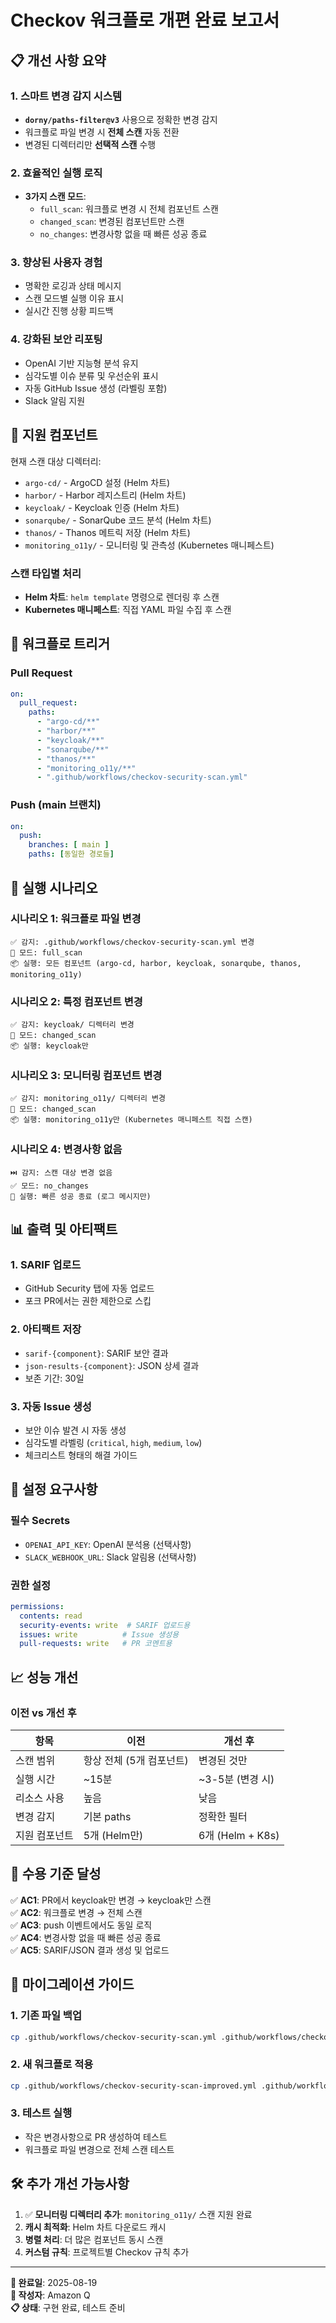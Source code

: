 # Checkov 워크플로 개편 완료 보고서

## 📋 개선 사항 요약

### 1. 스마트 변경 감지 시스템
- **`dorny/paths-filter@v3`** 사용으로 정확한 변경 감지
- 워크플로 파일 변경 시 **전체 스캔** 자동 전환
- 변경된 디렉터리만 **선택적 스캔** 수행

### 2. 효율적인 실행 로직
- **3가지 스캔 모드**:
  - `full_scan`: 워크플로 변경 시 전체 컴포넌트 스캔
  - `changed_scan`: 변경된 컴포넌트만 스캔
  - `no_changes`: 변경사항 없을 때 빠른 성공 종료

### 3. 향상된 사용자 경험
- 명확한 로깅과 상태 메시지
- 스캔 모드별 실행 이유 표시
- 실시간 진행 상황 피드백

### 4. 강화된 보안 리포팅
- OpenAI 기반 지능형 분석 유지
- 심각도별 이슈 분류 및 우선순위 표시
- 자동 GitHub Issue 생성 (라벨링 포함)
- Slack 알림 지원

## 🎯 지원 컴포넌트

현재 스캔 대상 디렉터리:
- `argo-cd/` - ArgoCD 설정 (Helm 차트)
- `harbor/` - Harbor 레지스트리 (Helm 차트)
- `keycloak/` - Keycloak 인증 (Helm 차트)
- `sonarqube/` - SonarQube 코드 분석 (Helm 차트)
- `thanos/` - Thanos 메트릭 저장 (Helm 차트)
- `monitoring_o11y/` - 모니터링 및 관측성 (Kubernetes 매니페스트)

### 스캔 타입별 처리
- **Helm 차트**: `helm template` 명령으로 렌더링 후 스캔
- **Kubernetes 매니페스트**: 직접 YAML 파일 수집 후 스캔

## 🔄 워크플로 트리거

### Pull Request
```yaml
on:
  pull_request:
    paths:
      - "argo-cd/**"
      - "harbor/**" 
      - "keycloak/**"
      - "sonarqube/**"
      - "thanos/**"
      - "monitoring_o11y/**"
      - ".github/workflows/checkov-security-scan.yml"
```

### Push (main 브랜치)
```yaml
on:
  push:
    branches: [ main ]
    paths: [동일한 경로들]
```

## 🚀 실행 시나리오

### 시나리오 1: 워크플로 파일 변경
```
✅ 감지: .github/workflows/checkov-security-scan.yml 변경
🔄 모드: full_scan
📦 실행: 모든 컴포넌트 (argo-cd, harbor, keycloak, sonarqube, thanos, monitoring_o11y)
```

### 시나리오 2: 특정 컴포넌트 변경
```
✅ 감지: keycloak/ 디렉터리 변경
🎯 모드: changed_scan  
📦 실행: keycloak만
```

### 시나리오 3: 모니터링 컴포넌트 변경
```
✅ 감지: monitoring_o11y/ 디렉터리 변경
🎯 모드: changed_scan
📦 실행: monitoring_o11y만 (Kubernetes 매니페스트 직접 스캔)
```

### 시나리오 4: 변경사항 없음
```
⏭️ 감지: 스캔 대상 변경 없음
✅ 모드: no_changes
📝 실행: 빠른 성공 종료 (로그 메시지만)
```

## 📊 출력 및 아티팩트

### 1. SARIF 업로드
- GitHub Security 탭에 자동 업로드
- 포크 PR에서는 권한 제한으로 스킵

### 2. 아티팩트 저장
- `sarif-{component}`: SARIF 보안 결과
- `json-results-{component}`: JSON 상세 결과
- 보존 기간: 30일

### 3. 자동 Issue 생성
- 보안 이슈 발견 시 자동 생성
- 심각도별 라벨링 (`critical`, `high`, `medium`, `low`)
- 체크리스트 형태의 해결 가이드

## 🔧 설정 요구사항

### 필수 Secrets
- `OPENAI_API_KEY`: OpenAI 분석용 (선택사항)
- `SLACK_WEBHOOK_URL`: Slack 알림용 (선택사항)

### 권한 설정
```yaml
permissions:
  contents: read
  security-events: write  # SARIF 업로드용
  issues: write          # Issue 생성용
  pull-requests: write   # PR 코멘트용
```

## 📈 성능 개선

### 이전 vs 개선 후
| 항목 | 이전 | 개선 후 |
|------|------|---------|
| 스캔 범위 | 항상 전체 (5개 컴포넌트) | 변경된 것만 |
| 실행 시간 | ~15분 | ~3-5분 (변경 시) |
| 리소스 사용 | 높음 | 낮음 |
| 변경 감지 | 기본 paths | 정확한 필터 |
| 지원 컴포넌트 | 5개 (Helm만) | 6개 (Helm + K8s) |

## 🎉 수용 기준 달성

✅ **AC1**: PR에서 keycloak만 변경 → keycloak만 스캔  
✅ **AC2**: 워크플로 변경 → 전체 스캔  
✅ **AC3**: push 이벤트에서도 동일 로직  
✅ **AC4**: 변경사항 없을 때 빠른 성공 종료  
✅ **AC5**: SARIF/JSON 결과 생성 및 업로드  

## 🔄 마이그레이션 가이드

### 1. 기존 파일 백업
```bash
cp .github/workflows/checkov-security-scan.yml .github/workflows/checkov-security-scan-backup.yml
```

### 2. 새 워크플로 적용
```bash
cp .github/workflows/checkov-security-scan-improved.yml .github/workflows/checkov-security-scan.yml
```

### 3. 테스트 실행
- 작은 변경사항으로 PR 생성하여 테스트
- 워크플로 파일 변경으로 전체 스캔 테스트

## 🛠️ 추가 개선 가능사항

1. ✅ **모니터링 디렉터리 추가**: `monitoring_o11y/` 스캔 지원 완료
2. **캐시 최적화**: Helm 차트 다운로드 캐시
3. **병렬 처리**: 더 많은 컴포넌트 동시 스캔
4. **커스텀 규칙**: 프로젝트별 Checkov 규칙 추가

---

**📅 완료일**: 2025-08-19  
**🔧 작성자**: Amazon Q  
**📋 상태**: 구현 완료, 테스트 준비
